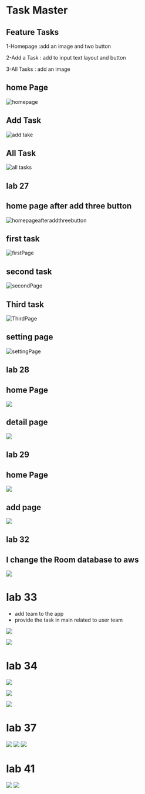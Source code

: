 # Task Master

## Feature Tasks

1-Homepage :add an image and two button

2-Add a Task : add to input text layout and button

3-All Tasks : add an image 



## home Page

![homepage](screenshots/homepage.png)

## Add Task

![add take](screenshots/addtask.png)

## All Task

![all tasks](screenshots/alltask.png)

## lab 27

## home page after add three button

![homepageafteraddthreebutton](screenshots/homepageAfteraddthreeButton.png)

## first task

![firstPage](screenshots/firstTasks.png)

## second task

![secondPage](screenshots/secondTasks.png)

## Third task

![ThirdPage](screenshots/thirdTask.png)

## setting page

![settingPage](screenshots/settingPage.ong.png)

## lab 28

## home Page

![](screenshots/homepageRecyclerview.png)

## detail page

![](screenshots/detailPageAfterclick.png)

## lab 29

## home Page

![](screenshots/homepageclass29.png)

## add page

![](screenshots/addtaskclass29.png)

## lab 32

## I change the Room database to aws
![](screenshots/aws.png)

# lab 33

* add team to the app
* provide the task in main related to user team

![](screenshots/team.png)

![](screenshots/teams.png)

# lab 34

![](screenshots/singin.png)

![](screenshots/singinAfter.png)

![](screenshots/successuser.png)

# lab 37

![](screenshots/upload1.png)
![](screenshots/upload2.png)
![](screenshots/upload3.png)

# lab 41 

![](screenshots/intentfilter.png)
![](screenshots/intentfilterafterclick.png)